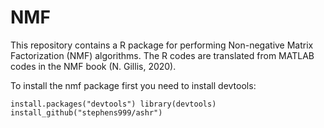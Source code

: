 # NMF
This repository contains a R package for performing Non-negative Matrix Factorization (NMF) algorithms. 
The R codes are translated from MATLAB codes in the NMF book (N. Gillis, 2020).

To install the nmf package first you need to install devtools:

`install.packages("devtools")
library(devtools)
install_github("stephens999/ashr")`

